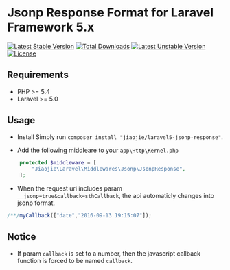 Jsonp Response Format for Laravel Framework 5.x
===
[![Latest Stable Version](https://poser.pugx.org/jiaojie/laravel5-jsonp-response/v/stable.svg)](https://packagist.org/packages/jiaojie/laravel5-jsonp-response) [![Total Downloads](https://poser.pugx.org/jiaojie/laravel5-jsonp-response/downloads.svg)](https://packagist.org/packages/jiaojie/laravel5-jsonp-response) [![Latest Unstable Version](https://poser.pugx.org/jiaojie/laravel5-jsonp-response/v/unstable.svg)](https://packagist.org/packages/jiaojie/laravel5-jsonp-response) [![License](https://poser.pugx.org/jiaojie/laravel5-jsonp-response/license.svg)](https://packagist.org/packages/jiaojie/laravel5-jsonp-response)
## Requirements
- PHP >= 5.4
- Laravel >= 5.0

## Usage
- Install
Simply run `composer install "jiaojie/laravel5-jsonp-response"`.

- Add the following middleare to your `app\Http\Kernel.php` 
```php
    protected $middleware = [
        "Jiaojie\Laravel\Middlewares\Jsonp\JsonpResponse",
    ];
```

- When the request uri includes param `__jsonp=true&callback=sthCallback`, the api automaticly changes into jsonp format.
```javascript
/**/myCallback(["date","2016-09-13 19:15:07"]);
```

## Notice
- If param `callback` is set to a number, then the javascript callback function is forced to be named `callback`.
